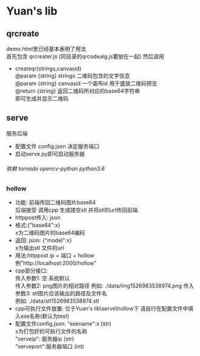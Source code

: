# Yuan's lib
## qrcreate
demo.html里已经基本表明了用法  
首先包含  qrcreater.js (同目录的qrcodealg.js要放在一起)
然后调用
* createqr(strings,canvasid)  
@param {string} strings 二维码包含的文字信息  
@param {string} canvasid 一个画布id 用于盛放二维码预览  
@return {string} 返回二维码所对应的base64字符串    
即可生成并显示二维码
    
## serve
服务后端  
* 配置文件 config.json 决定服务端口
* 启动serve.py即可启动服务器  
###### 依赖 tornado opencv-python python3.6
### hollow
* 功能: 前端传回二维码图片base64  
后端接受 调用cpp 生成镂空stl 并将stl的url传回前端
* httppost传入: json  
* 格式:{"base64":x}   
x为二维码图片的base64编码  
* 返回:  json: {"model":x}  
x为输出stl 文件的url
* 用法:httppost ip + 端口 + hollow  
例"http://localhost:2000/hollow"
* cpp部分接口:  
传入参数1: 空 系统默认  
传入参数2: png图片的相对路径 例如: ./data/img1526983538974.png
传入参数3: stl图片应该输出的路径及文件名   
例如: ./data/stl1526983538974.stl  
* cpp可执行文件放置:
位于Yuan's lib\serve\hollow下 请自行在配置文件中填入exe名称(默认为test)
* 配置文件config.json: "exename":x (str)  
x为打包好的可执行文件的名称  
"serveip": 服务器ip (str)  
"serveport":服务器端口 (int)